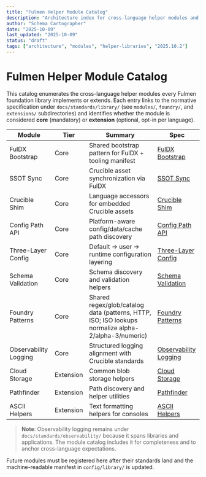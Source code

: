 ```yaml
---
title: "Fulmen Helper Module Catalog"
description: "Architecture index for cross-language helper modules and links to detailed specifications"
author: "Schema Cartographer"
date: "2025-10-09"
last_updated: "2025-10-09"
status: "draft"
tags: ["architecture", "modules", "helper-libraries", "2025.10.2"]
---
```


# Fulmen Helper Module Catalog

This catalog enumerates the cross-language helper modules every Fulmen foundation library implements or
extends. Each entry links to the normative specification under `docs/standards/library/` (see `modules/`, `foundry/`,
and `extensions/` subdirectories) and identifies
whether the module is considered **core** (mandatory) or **extension** (optional, opt-in per language).

| Module                | Tier      | Summary                                                                                             | Spec                                                                        |
| --------------------- | --------- | --------------------------------------------------------------------------------------------------- | --------------------------------------------------------------------------- |
| FulDX Bootstrap       | Core      | Shared bootstrap pattern for FulDX + tooling manifest                                               | [FulDX Bootstrap](../../standards/library/modules/fuldx-bootstrap.md)       |
| SSOT Sync             | Core      | Crucible asset synchronization via FulDX                                                            | [SSOT Sync](../../standards/library/modules/ssot-sync.md)                   |
| Crucible Shim         | Core      | Language accessors for embedded Crucible assets                                                     | [Crucible Shim](../../standards/library/modules/crucible-shim.md)           |
| Config Path API       | Core      | Platform-aware config/data/cache path discovery                                                     | [Config Path API](../../standards/library/modules/config-path-api.md)       |
| Three-Layer Config    | Core      | Default → user → runtime configuration layering                                                     | [Three-Layer Config](../../standards/library/modules/three-layer-config.md) |
| Schema Validation     | Core      | Schema discovery and validation helpers                                                             | [Schema Validation](../../standards/library/modules/schema-validation.md)   |
| Foundry Patterns      | Core      | Shared regex/glob/catalog data (patterns, HTTP, ISO; ISO lookups normalize alpha-2/alpha-3/numeric) | [Foundry Patterns](../../standards/library/foundry/README.md)               |
| Observability Logging | Core      | Structured logging alignment with Crucible standards                                                | [Observability Logging](../../standards/observability/logging.md)           |
| Cloud Storage         | Extension | Common blob storage helpers                                                                         | [Cloud Storage](../../standards/library/extensions/cloud-storage.md)        |
| Pathfinder            | Extension | Path discovery and helper utilities                                                                 | [Pathfinder](../../standards/library/extensions/pathfinder.md)              |
| ASCII Helpers         | Extension | Text formatting helpers for consoles                                                                | [ASCII Helpers](../../standards/library/extensions/ascii-helpers.md)        |

> **Note**: Observability logging remains under `docs/standards/observability/` because it spans libraries and
> applications. The module catalog includes it for completeness and to anchor cross-language expectations.

Future modules must be registered here after their standards land and the machine-readable manifest in
`config/library/` is updated.
